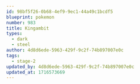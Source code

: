 ```yaml
---
id: 98bf5f26-0b68-4ef9-9ec1-44a49c1bcdf5
blueprint: pokemon
number: 983
title: Kingambit
types:
  - dark
  - steel
author: 4d8d6ede-5963-429f-9c2f-74b897007e0c
tags:
  - stage-2
updated_by: 4d8d6ede-5963-429f-9c2f-74b897007e0c
updated_at: 1716573669
---
```

